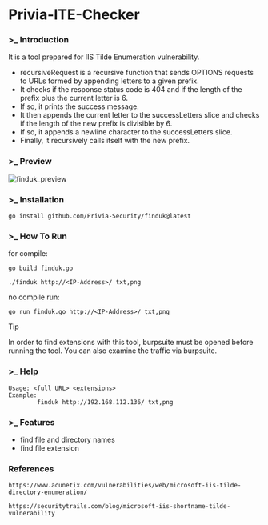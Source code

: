 # Privia-ITE-Checker

### >_ Introduction
It is a tool prepared for IIS Tilde Enumeration vulnerability.
- recursiveRequest is a recursive function that sends OPTIONS requests to URLs formed by appending letters to a given prefix.
- It checks if the response status code is 404 and if the length of the prefix plus the current letter is 6.
- If so, it prints the success message.
- It then appends the current letter to the successLetters slice and checks if the length of the new prefix is divisible by 6.
- If so, it appends a newline character to the successLetters slice.
- Finally, it recursively calls itself with the new prefix.

### >_ Preview
![finduk_preview](https://github.com/Privia-Security/finduk/assets/81651239/bf2193c6-749d-4122-865c-42a66cb5d697)

### >_ Installation
```
go install github.com/Privia-Security/finduk@latest
```

### >_ How To Run
for compile:
```
go build finduk.go
```
```
./finduk http://<IP-Address>/ txt,png
```
no compile run:
```
go run finduk.go http://<IP-Address>/ txt,png
```
> [!TIP]
> In order to find extensions with this tool, burpsuite must be opened before running the tool. You can also examine the traffic via burpsuite.

### >_ Help
```
Usage: <full URL> <extensions>
Example:
        finduk http://192.168.112.136/ txt,png
```

### >_ Features
- find file and directory names
- find file extension

### References
```
https://www.acunetix.com/vulnerabilities/web/microsoft-iis-tilde-directory-enumeration/
```
```
https://securitytrails.com/blog/microsoft-iis-shortname-tilde-vulnerability
```
